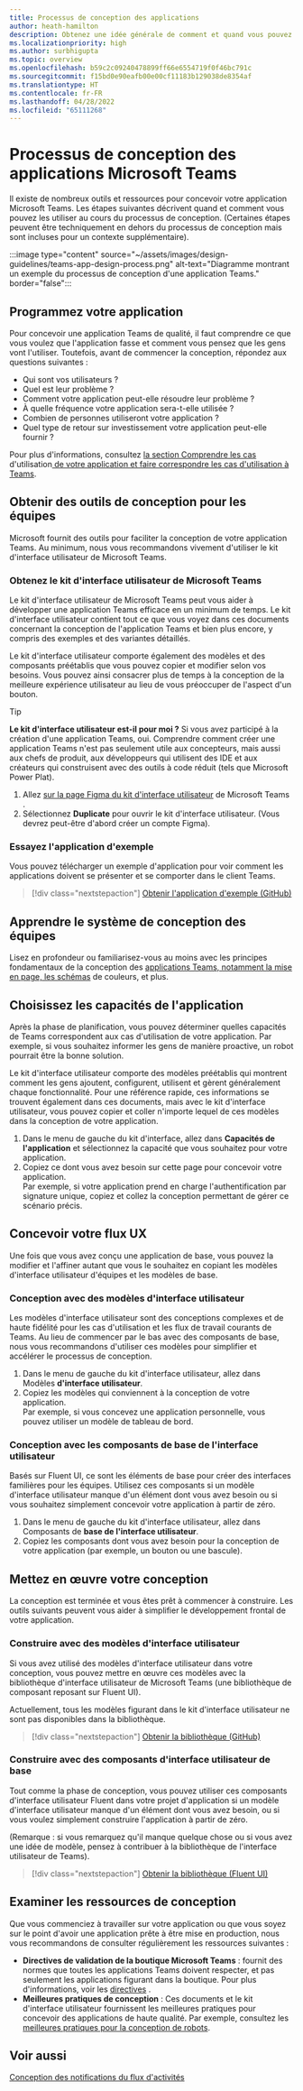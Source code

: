 ```yaml
---
title: Processus de conception des applications
author: heath-hamilton
description: Obtenez une idée générale de comment et quand vous pouvez utiliser les outils et ressources Microsoft pour concevoir une application Microsoft Teams efficace.
ms.localizationpriority: high
ms.author: surbhigupta
ms.topic: overview
ms.openlocfilehash: b59c2c09240478899ff66e6554719f0f46bc791c
ms.sourcegitcommit: f15bd0e90eafb00e00cf11183b129038de8354af
ms.translationtype: HT
ms.contentlocale: fr-FR
ms.lasthandoff: 04/28/2022
ms.locfileid: "65111268"
---
```

# <a name="design-process-for-microsoft-teams-apps"></a>Processus de conception des applications Microsoft Teams

Il existe de nombreux outils et ressources pour concevoir votre application Microsoft Teams. Les étapes suivantes décrivent quand et comment vous pouvez les utiliser au cours du processus de conception. (Certaines étapes peuvent être techniquement en dehors du processus de conception mais sont incluses pour un contexte supplémentaire).

:::image type="content" source="~/assets/images/design-guidelines/teams-app-design-process.png" alt-text="Diagramme montrant un exemple du processus de conception d'une application Teams." border="false":::

## <a name="plan-your-app"></a>Programmez votre application

Pour concevoir une application Teams de qualité, il faut comprendre ce que vous voulez que l'application fasse et comment vous pensez que les gens vont l'utiliser. Toutefois, avant de commencer la conception, répondez aux questions suivantes :

* Qui sont vos utilisateurs ?
* Quel est leur problème ?
* Comment votre application peut-elle résoudre leur problème ?
* À quelle fréquence votre application sera-t-elle utilisée ?
* Combien de personnes utiliseront votre application ?
* Quel type de retour sur investissement votre application peut-elle fournir ?

Pour plus d'informations, consultez [la section Comprendre les cas](~/concepts/design/understand-use-cases.md) d'utilisation[ de votre application et faire correspondre les cas d'utilisation à Teams](~/concepts/design/map-use-cases.md).

## <a name="get-teams-design-tools"></a>Obtenir des outils de conception pour les équipes

Microsoft fournit des outils pour faciliter la conception de votre application Teams. Au minimum, nous vous recommandons vivement d'utiliser le kit d'interface utilisateur de Microsoft Teams.

### <a name="get-the-microsoft-teams-ui-kit"></a>Obtenez le kit d'interface utilisateur de Microsoft Teams

Le kit d'interface utilisateur de Microsoft Teams peut vous aider à développer une application Teams efficace en un minimum de temps. Le kit d'interface utilisateur contient tout ce que vous voyez dans ces documents concernant la conception de l'application Teams et bien plus encore, y compris des exemples et des variantes détaillés.

Le kit d'interface utilisateur comporte également des modèles et des composants préétablis que vous pouvez copier et modifier selon vos besoins. Vous pouvez ainsi consacrer plus de temps à la conception de la meilleure expérience utilisateur au lieu de vous préoccuper de l'aspect d'un bouton.

> [!TIP]
> **Le kit d'interface utilisateur est-il pour moi ?** Si vous avez participé à la création d'une application Teams, oui. Comprendre comment créer une application Teams n'est pas seulement utile aux concepteurs, mais aussi aux chefs de produit, aux développeurs qui utilisent des IDE et aux créateurs qui construisent avec des outils à code réduit (tels que Microsoft Power Plat).

1. Allez [sur la page Figma du kit d'interface utilisateur](https://www.figma.com/community/file/916836509871353159) de Microsoft Teams .
1. Sélectionnez **Duplicate** pour ouvrir le kit d'interface utilisateur. (Vous devrez peut-être d'abord créer un compte Figma).

### <a name="try-the-sample-app"></a>Essayez l'application d'exemple

Vous pouvez télécharger un exemple d'application pour voir comment les applications doivent se présenter et se comporter dans le client Teams.

> [!div class="nextstepaction"]
> [Obtenir l'application d'exemple (GitHub)](https://github.com/OfficeDev/Microsoft-Teams-Samples/tree/main/samples/tab-ui-templates/ts)

## <a name="learn-teams-design-system"></a>Apprendre le système de conception des équipes

Lisez en profondeur ou familiarisez-vous au moins avec les principes fondamentaux de la conception des [applications Teams, notamment la mise en page, les schémas](design-teams-app-fundamentals.md) de couleurs, et plus.

## <a name="choose-app-capabilities"></a>Choisissez les capacités de l'application

Après la phase de planification, vous pouvez déterminer quelles capacités de Teams correspondent aux cas d'utilisation de votre application. Par exemple, si vous souhaitez informer les gens de manière proactive, un robot pourrait être la bonne solution.

Le kit d'interface utilisateur comporte des modèles préétablis qui montrent comment les gens ajoutent, configurent, utilisent et gèrent généralement chaque fonctionnalité. Pour une référence rapide, ces informations se trouvent également dans ces documents, mais avec le kit d'interface utilisateur, vous pouvez copier et coller n'importe lequel de ces modèles dans la conception de votre application.

1. Dans le menu de gauche du kit d'interface, allez dans **Capacités de l'application** et sélectionnez la capacité que vous souhaitez pour votre application.
1. Copiez ce dont vous avez besoin sur cette page pour concevoir votre application.<br />
   Par exemple, si votre application prend en charge l'authentification par signature unique, copiez et collez la conception permettant de gérer ce scénario précis.

## <a name="design-your-ux-flow"></a>Concevoir votre flux UX

Une fois que vous avez conçu une application de base, vous pouvez la modifier et l'affiner autant que vous le souhaitez en copiant les modèles d'interface utilisateur d'équipes et les modèles de base.

### <a name="design-with-ui-templates"></a>Conception avec des modèles d'interface utilisateur

Les modèles d'interface utilisateur sont des conceptions complexes et de haute fidélité pour les cas d'utilisation et les flux de travail courants de Teams. Au lieu de commencer par le bas avec des composants de base, nous vous recommandons d'utiliser ces modèles pour simplifier et accélérer le processus de conception.

1. Dans le menu de gauche du kit d'interface utilisateur, allez dans Modèles **d'interface utilisateur**.
1. Copiez les modèles qui conviennent à la conception de votre application.<br />
   Par exemple, si vous concevez une application personnelle, vous pouvez utiliser un modèle de tableau de bord.

### <a name="design-with-basic-ui-components"></a>Conception avec les composants de base de l'interface utilisateur

Basés sur Fluent UI, ce sont les éléments de base pour créer des interfaces familières pour les équipes. Utilisez ces composants si un modèle d'interface utilisateur manque d'un élément dont vous avez besoin ou si vous souhaitez simplement concevoir votre application à partir de zéro.

1. Dans le menu de gauche du kit d'interface utilisateur, allez dans Composants de **base de l'interface utilisateur**.
1. Copiez les composants dont vous avez besoin pour la conception de votre application (par exemple, un bouton ou une bascule).

## <a name="implement-your-design"></a>Mettez en œuvre votre conception

La conception est terminée et vous êtes prêt à commencer à construire. Les outils suivants peuvent vous aider à simplifier le développement frontal de votre application.

### <a name="build-with-ui-templates"></a>Construire avec des modèles d'interface utilisateur

Si vous avez utilisé des modèles d'interface utilisateur dans votre conception, vous pouvez mettre en œuvre ces modèles avec la bibliothèque d'interface utilisateur de Microsoft Teams (une bibliothèque de composant reposant sur Fluent UI).

Actuellement, tous les modèles figurant dans le kit d'interface utilisateur ne sont pas disponibles dans la bibliothèque.

> [!div class="nextstepaction"]
> [Obtenir la bibliothèque (GitHub)](https://github.com/OfficeDev/microsoft-teams-ui-component-library)

### <a name="build-with-basic-ui-components"></a>Construire avec des composants d'interface utilisateur de base

Tout comme la phase de conception, vous pouvez utiliser ces composants d'interface utilisateur Fluent dans votre projet d'application si un modèle d'interface utilisateur manque d'un élément dont vous avez besoin, ou si vous voulez simplement construire l'application à partir de zéro. 

(Remarque : si vous remarquez qu'il manque quelque chose ou si vous avez une idée de modèle, pensez à contribuer à la bibliothèque de l'interface utilisateur de Teams).

> [!div class="nextstepaction"]
> [Obtenir la bibliothèque (Fluent UI)](https://fluentsite.z22.web.core.windows.net/)

## <a name="review-design-resources"></a>Examiner les ressources de conception

Que vous commenciez à travailler sur votre application ou que vous soyez sur le point d'avoir une application prête à être mise en production, nous vous recommandons de consulter régulièrement les ressources suivantes :

* **Directives de validation de la boutique Microsoft Teams** : fournit des normes que toutes les applications Teams doivent respecter, et pas seulement les applications figurant dans la boutique. Pour plus d'informations, voir les [directives](~/concepts/deploy-and-publish/appsource/prepare/teams-store-validation-guidelines.md) .
* **Meilleures pratiques de conception** : Ces documents et le kit d'interface utilisateur fournissent les meilleures pratiques pour concevoir des applications de haute qualité. Par exemple, consultez les [meilleures pratiques pour la conception de robots](~/bots/design/bots.md#best-practices).

## <a name="see-also"></a>Voir aussi

[Conception des notifications du flux d'activités](~/concepts/design/activity-feed-notifications.md)

